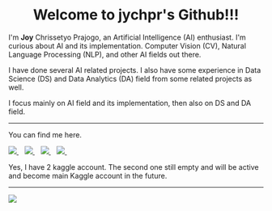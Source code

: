 <h1 align="center">Welcome to jychpr's Github!!!</h1>

I'm __Joy__ Chrissetyo Prajogo, an Artificial Intelligence (AI) enthusiast.
I'm curious about AI and its implementation. Computer Vision (CV), Natural Language Processing (NLP), and other AI fields out there.


I have done several AI related projects. I also have some experience in Data Science (DS) and Data Analytics (DA) field from some related projects as well.

I focus mainly on AI field and its implementation, then also on DS and DA field.

---

You can find me here.

<a href="https://www.linkedin.com/in/joychrissetyoprajogo/">
    <img src="https://img.shields.io/badge/linkedin-%230077B5.svg?style=for-the-badge&logo=linkedin&logoColor=white">
</a>&nbsp;&nbsp;
<a href="https://github.com/jychpr">
    <img src="https://img.shields.io/badge/github-%23121011.svg?style=for-the-badge&logo=github&logoColor=white">
</a>&nbsp;&nbsp;
<a href="https://www.kaggle.com/joycpkxatze">
    <img src="https://img.shields.io/badge/Kaggle-035a7d?style=for-the-badge&logo=kaggle&logoColor=white">
</a>&nbsp;&nbsp;
<a href="https://www.kaggle.com/jychpr">
    <img src="https://img.shields.io/badge/Kaggle-035a7d?style=for-the-badge&logo=kaggle&logoColor=white">
</a>&nbsp;&nbsp;


Yes, I have 2 kaggle account. The second one still empty and will be active and become main Kaggle account in the future.

---

![](https://komarev.com/ghpvc/?username=jychpr&color=brightgreen&style=flat-square)

<!--
### Hi there 👋

**jychpr/jychpr** is a ✨ _special_ ✨ repository because its `README.md` (this file) appears on your GitHub profile.

Here are some ideas to get you started:

- 🔭 I’m currently working on ...
- 🌱 I’m currently learning ...
- 👯 I’m looking to collaborate on ...
- 🤔 I’m looking for help with ...
- 💬 Ask me about ...
- 📫 How to reach me: ...
- 😄 Pronouns: ...
- ⚡ Fun fact: ...
-->
